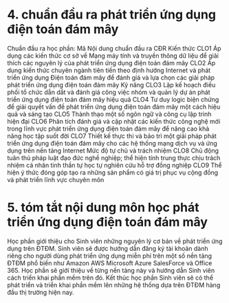 # 4. chuẩn đầu ra phát triển ứng dụng điện toán đám mây
Chuẩn đầu ra học phần: Mã Nội dung chuẩn đầu ra CĐR Kiến thức CLO1 Áp dụng các kiến thức cơ sở về Mạng máy tính và truyền thông dữ liệu để giải thích các nguyên lý của phát triển ứng dụng điện toán đám mây CLO2 Áp dụng kiến thức chuyên ngành tiên tiến theo định hướng Internet và phát triển ứng dụng Điện toán đám mây để đánh giá và lựa chọn các giải pháp phát triển ứng dụng điện toán đám mây Kỹ năng CLO3 Lập kế hoạch điều phối tổ chức dẫn dắt và đánh giá công việc nhóm và quản lý dự án phát triển ứng dụng điện toán đám mây hiệu quả CLO4 Tư duy logic biện chứng để giải quyết vấn đề phát triển ứng dụng điện toán đám mây một cách hiệu quả và sáng tạo CLO5 Thành thạo một số ngôn ngữ và công cụ lập trình hiện đại CLO6 Phân tích đánh giá và cập nhật các kiến thức công nghệ mới trong lĩnh vực phát triển ứng dụng điện toán đám mây để nâng cao khả năng học tập suốt đời CLO7 Thiết kế thực thi và bảo trì một giải pháp phát triển ứng dụng điện toán đám mây cho các hệ thống mạng dịch vụ và ứng dụng trên nền tảng Internet Mức độ tự chủ và trách nhiệm CLO8 Chủ động tuân thủ pháp luật đạo đức nghề nghiệp; thể hiện tính trung thực chịu trách nhiệm cá nhân tinh thần tự học tự nghiên cứu hỗ trợ đồng nghiệp CLO9 Thể hiện ý thức đóng góp tạo ra những sản phẩm có giá trị phục vụ cộng đồng và phát triển lĩnh vực chuyên môn
# 5. tóm tắt nội dung môn học phát triển ứng dụng điện toán đám mây
Học phần giới thiệu cho Sinh viên những nguyên lý cơ bản về phát triển ứng dụng trên ĐTĐM. Sinh viên sẽ được hướng dẫn đăng ký tài khoản dành riêng cho người dùng phát triển ứng dụng miễn phí trên một số nền tảng ĐTĐM phổ biến như Amazon AWS Microsoft Azure SalesForce và Office 365. Học phần sẽ giới thiệu về từng nền tảng này và hướng dẫn Sinh viên cách triển khai phần mềm trên đó. Kết thúc học phần Sinh viên sẽ có thể phát triển và triển khai phần mềm lên những hệ thống dựa trên ĐTĐM hàng đầu thị trường hiện nay.
